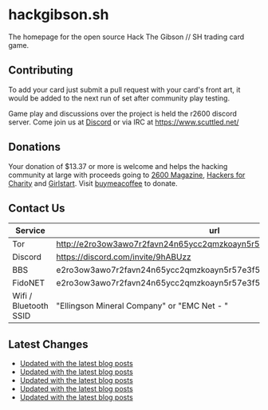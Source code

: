 # hackgibson.sh
The homepage for the open source Hack The Gibson // SH trading card game.


## Contributing

To add your card just submit a pull request with your card's front art, it would be added to the next run of set after community play testing.

Game play and discussions over the project is held the r2600 discord server. Come join us at [Discord](https://discord.com/invite/9hABUzz) or via IRC at https://www.scuttled.net/


## Donations

Your donation of $13.37 or more is welcome and helps the hacking community at large with proceeds going to [2600 Magazine](https://2600.com/), [Hackers for Charity](https://hackersforcharity.org) and [Girlstart](https://girlstart.org).  Visit [buymeacoffee](https://www.buymeacoffee.com/hackgibson.sh) to donate.


## Contact Us

Service | url
-|-
Tor | http://e2ro3ow3awo7r2favn24n65ycc2qmzkoayn5r57e3f56nvjwdcgg32ad.onion
Discord | https://discord.com/invite/9hABUzz
BBS | e2ro3ow3awo7r2favn24n65ycc2qmzkoayn5r57e3f56nvjwdcgg32ad.onion:23
FidoNET | e2ro3ow3awo7r2favn24n65ycc2qmzkoayn5r57e3f56nvjwdcgg32ad.onion:24554
Wifi / Bluetooth SSID | "Ellingson Mineral Company" or "EMC Net - <fidonet address>"

## Latest Changes
<!-- BLOG-POST-LIST:START -->
- [Updated with the latest blog posts](https://github.com/DFW2600/hackgibson.sh/commit/f76caa041a9e21ec9f69905177fe1d222547f664)
- [Updated with the latest blog posts](https://github.com/DFW2600/hackgibson.sh/commit/473340ac02a3ee36d3f16d6577e7d7d193c3380f)
- [Updated with the latest blog posts](https://github.com/DFW2600/hackgibson.sh/commit/0e0214eab57d02c11c86163e3366ede8a9b1a987)
- [Updated with the latest blog posts](https://github.com/DFW2600/hackgibson.sh/commit/f3911c47c6b1ccb87bb90682cf39a08c5ba09f3d)
- [Updated with the latest blog posts](https://github.com/DFW2600/hackgibson.sh/commit/a62afacf2722cc7d04593768ccf428c75b079aca)
<!-- BLOG-POST-LIST:END -->

